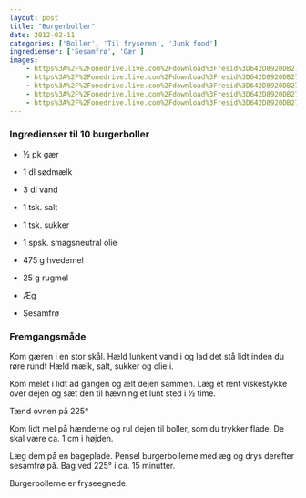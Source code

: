 ```yaml
---
layout: post
title: "Burgerboller"
date: 2012-02-11
categories: ['Boller', 'Til fryseren', 'Junk food']
ingredienser: ['Sesamfrø', 'Gær']
images:
    - https%3A%2F%2Fonedrive.live.com%2Fdownload%3Fresid%3D642D8920DB2784EE!124508
    - https%3A%2F%2Fonedrive.live.com%2Fdownload%3Fresid%3D642D8920DB2784EE!124512
    - https%3A%2F%2Fonedrive.live.com%2Fdownload%3Fresid%3D642D8920DB2784EE!124517
    - https%3A%2F%2Fonedrive.live.com%2Fdownload%3Fresid%3D642D8920DB2784EE!124523
    - https%3A%2F%2Fonedrive.live.com%2Fdownload%3Fresid%3D642D8920DB2784EE!124525
---
```


### Ingredienser til 10 burgerboller
-   ½ pk gær 
-   1 dl sødmælk
-   3 dl vand
-   1 tsk. salt
-   1 tsk. sukker
-   1 spsk. smagsneutral olie
-   475 g hvedemel
-   25 g rugmel

-   Æg
-   Sesamfrø

### Fremgangsmåde
Kom gæren i en stor skål. Hæld lunkent vand i og lad det stå lidt inden du røre rundt
Hæld mælk, salt, sukker og olie i.

Kom melet i lidt ad gangen og ælt dejen sammen. Læg et rent viskestykke over dejen og sæt den til hævning et lunt sted i ½ time.

Tænd ovnen på 225&deg;

Kom lidt mel på hænderne og rul dejen til boller, som du trykker flade. De skal være ca. 1 cm i højden.

Læg dem på en bageplade. Pensel burgerbollerne med æg og drys derefter sesamfrø på. Bag ved 225&deg; i ca. 15 minutter.

Burgerbollerne er fryseegnede.
